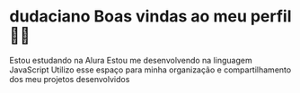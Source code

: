 # dudaciano Boas vindas ao meu perfil 💙💙


Estou estudando na Alura
Estou me desenvolvendo na linguagem JavaScript
Utilizo esse espaço para minha organização e compartilhamento dos meu projetos desenvolvidos
